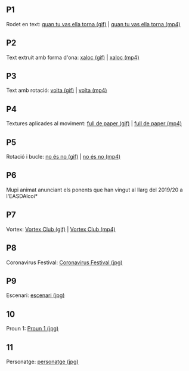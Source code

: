 ##  P1
Rodet en text: [quan tu vas ella torna (gif)](p1_baldó_garcía_natalia.gif) | [quan tu vas ella torna (mp4)](p1_baldó_garcía_natalia.mp4)

##  P2
Text extruit amb forma d'ona: [xaloc (gif)]() | [xaloc (mp4)]()

##  P3
Text amb rotació: [volta (gif)]() | [volta (mp4)]()

##  P4
Textures aplicades al moviment: [full de paper (gif)]() |  [full de paper (mp4)]()

##  P5
Rotació i bucle: [no és no (gif)]() | [no és no (mp4)]()

##  P6
Mupi animat anunciant els ponents que han vingut al llarg del 2019/20 a l'EASDAlcoi*

##  P7
Vortex: [Vortex Club (gif)](p7_baldó_garcía_natalia.gif) | [Vortex Club (mp4)](p7_baldó_garcía_natalia.mp4)

##  P8
Coronavirus Festival: [Coronavirus Festival (jpg)](p8_baldó_garcía_natalia.jpg)

##  P9
Escenari: [escenari (jpg)](p9_baldó_garcía_natalia.jpg) 

##  10
Proun 1: [Proun 1 (jpg)](p10_baldó_garcía_natalia.jpg) 

##  11
Personatge: [personatge (jpg)]()
